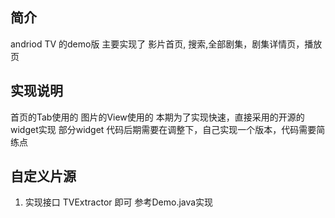## 简介
andriod TV 的demo版
主要实现了 影片首页, 搜索,全部剧集，剧集详情页，播放页

## 实现说明
首页的Tab使用的
图片的View使用的
本期为了实现快速，直接采用的开源的widget实现
部分widget 代码后期需要在调整下，自己实现一个版本，代码需要简练点

## 自定义片源
1. 实现接口 TVExtractor 即可
参考Demo.java实现
